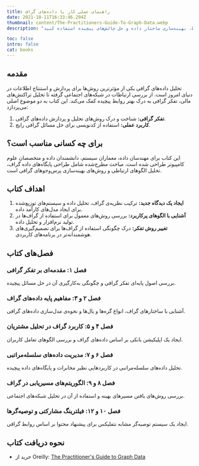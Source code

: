 ```yaml
---
title: راهنمای عملی کار با داده‌های گراف
date: 2021-10-11T16:33:46.294Z
thumbnail: content/The-Practitioners-Guide-To-Graph-Data.webp
description: "این کتاب به بررسی روش‌های تفکر گرافی و کاربرد فناوری‌های گرافی برای حل مسائل پیچیده می‌پردازد. با مطالعه این کتاب، می‌آموزید که چگونه از داده‌های گراف برای استنتاج روابط، بهینه‌سازی ساختار داده و حل چالش‌های پیچیده استفاده کنید."

toc: false
intro: false
cat: books
---
```


## مقدمه

تحلیل داده‌های گرافی یکی از مؤثرترین روش‌ها برای پردازش و استنتاج اطلاعات در دنیای امروز است. از بررسی ارتباطات در شبکه‌های اجتماعی گرفته تا تحلیل تراکنش‌های مالی، تفکر گرافی به درک بهتر روابط پیچیده کمک می‌کند. این کتاب به دو موضوع اصلی می‌پردازد:

1. **تفکر گرافی:** شناخت و درک روش‌های تحلیل و پردازش داده‌های گرافی.
2. **کاربرد عملی:** استفاده از کدنویسی برای حل مسائل گرافی رایج.

## برای چه کسانی مناسب است؟

این کتاب برای مهندسان داده، معماران سیستم، دانشمندان داده و متخصصان علوم کامپیوتر طراحی شده است. مباحث مطرح‌شده شامل طراحی پایگاه‌های داده گراف، تحلیل الگوهای ارتباطی و روش‌های بهینه‌سازی پرس‌وجوهای گرافی است.

## اهداف کتاب

1. **ایجاد یک دیدگاه جدید:** ترکیب نظریه‌ی گراف، تحلیل داده و سیستم‌های توزیع‌شده برای ایجاد مدل‌های کارآمد داده.
2. **آشنایی با الگوهای پرکاربرد:** بررسی روش‌های معمول برای استفاده از گراف‌ها در تولید نرم‌افزار و تحلیل داده.
3. **تغییر روش تفکر:** درک چگونگی استفاده از گراف‌ها برای تصمیم‌گیری‌های هوشمندانه‌تر در برنامه‌های کاربردی.

## فصل‌های کتاب

### فصل ۱: مقدمه‌ای بر تفکر گرافی

بررسی اصول پایه‌ای تفکر گرافی و چگونگی به‌کارگیری آن در حل مسائل پیچیده.

### فصل ۲ و ۳: مفاهیم پایه داده‌های گراف

آشنایی با ساختارهای گراف، انواع گره‌ها و یال‌ها و نحوه‌ی مدل‌سازی داده‌های گرافی.

### فصل ۴ و ۵: کاربرد گراف در تحلیل مشتریان

ایجاد یک اپلیکیشن بانکی بر اساس داده‌های گراف و بررسی الگوهای تعامل کاربران.

### فصل ۶ و ۷: مدیریت داده‌های سلسله‌مراتبی

تحلیل داده‌های سلسله‌مراتبی در کاربردهایی نظیر مخابرات و پایگاه‌های داده پیچیده.

### فصل ۸ و ۹: الگوریتم‌های مسیر‌یابی در گراف

بررسی روش‌های یافتن مسیرهای بهینه و استفاده از آن در تحلیل شبکه‌های اجتماعی.

### فصل ۱۰ و ۱۲: فیلترینگ مشارکتی و توصیه‌گرها

ایجاد یک سیستم توصیه‌گر مشابه نتفلیکس برای پیشنهاد محتوا بر اساس روابط گرافی.

## نحوه دریافت کتاب

- خرید از Oreilly: [The Practitioner's Guide to Graph Data](https://www.oreilly.com/library/view/the-practitioners-guide/9781492044062/)
